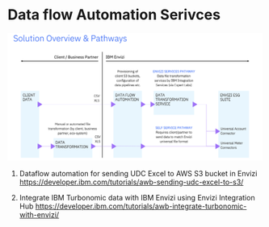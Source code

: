 # Data flow Automation Serivces

<img src="images/01-data-flow-automation.png">


1. Dataflow automation for sending UDC Excel to AWS S3 bucket in Envizi
https://developer.ibm.com/tutorials/awb-sending-udc-excel-to-s3/


2. Integrate IBM Turbonomic data with IBM Envizi using Envizi Integration Hub
https://developer.ibm.com/tutorials/awb-integrate-turbonomic-with-envizi/